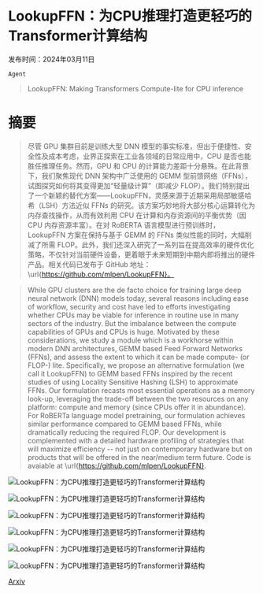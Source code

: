 # LookupFFN：为CPU推理打造更轻巧的Transformer计算结构

发布时间：2024年03月11日

`Agent`

> LookupFFN: Making Transformers Compute-lite for CPU inference

# 摘要

> 尽管 GPU 集群目前是训练大型 DNN 模型的事实标准，但出于便捷性、安全性及成本考虑，业界正探索在工业各领域的日常应用中，CPU 是否也能胜任推理任务。然而，GPU 和 CPU 的计算能力差距十分悬殊。在此背景下，我们聚焦现代 DNN 架构中广泛使用的 GEMM 型前馈网络（FFNs），试图探究如何将其变得更加“轻量级计算”（即减少 FLOP）。我们特别提出了一个新颖的替代方案——LookupFFN，灵感来源于近期采用局部敏感哈希（LSH）方法近似 FFNs 的研究。该方案巧妙地将大部分核心运算转化为内存查找操作，从而有效利用 CPU 在计算和内存资源间的平衡优势（因 CPU 内存资源丰富）。在对 RoBERTA 语言模型进行预训练时，LookupFFN 方案在保持与基于 GEMM 的 FFNs 类似性能的同时，大幅削减了所需 FLOP。此外，我们还深入研究了一系列旨在提高效率的硬件优化策略，不仅针对当前硬件设备，更着眼于未来短期到中期内即将推出的硬件产品。相关代码已发布于 GitHub 地址：\url{https://github.com/mlpen/LookupFFN}。

> While GPU clusters are the de facto choice for training large deep neural network (DNN) models today, several reasons including ease of workflow, security and cost have led to efforts investigating whether CPUs may be viable for inference in routine use in many sectors of the industry. But the imbalance between the compute capabilities of GPUs and CPUs is huge. Motivated by these considerations, we study a module which is a workhorse within modern DNN architectures, GEMM based Feed Forward Networks (FFNs), and assess the extent to which it can be made compute- (or FLOP-) lite. Specifically, we propose an alternative formulation (we call it LookupFFN) to GEMM based FFNs inspired by the recent studies of using Locality Sensitive Hashing (LSH) to approximate FFNs. Our formulation recasts most essential operations as a memory look-up, leveraging the trade-off between the two resources on any platform: compute and memory (since CPUs offer it in abundance). For RoBERTa language model pretraining, our formulation achieves similar performance compared to GEMM based FFNs, while dramatically reducing the required FLOP. Our development is complemented with a detailed hardware profiling of strategies that will maximize efficiency -- not just on contemporary hardware but on products that will be offered in the near/medium term future. Code is avaiable at \url{https://github.com/mlpen/LookupFFN}.

![LookupFFN：为CPU推理打造更轻巧的Transformer计算结构](../../../paper_images/2403.07221/x1.png)

![LookupFFN：为CPU推理打造更轻巧的Transformer计算结构](../../../paper_images/2403.07221/x2.png)

![LookupFFN：为CPU推理打造更轻巧的Transformer计算结构](../../../paper_images/2403.07221/x3.png)

![LookupFFN：为CPU推理打造更轻巧的Transformer计算结构](../../../paper_images/2403.07221/x4.png)

![LookupFFN：为CPU推理打造更轻巧的Transformer计算结构](../../../paper_images/2403.07221/x5.png)

![LookupFFN：为CPU推理打造更轻巧的Transformer计算结构](../../../paper_images/2403.07221/x6.png)

[Arxiv](https://arxiv.org/abs/2403.07221)